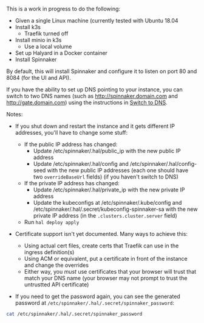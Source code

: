 This is a work in progress to do the following:

* Given a single Linux machine (currently tested with Ubuntu 18.04
* Install k3s
  * Traefik turned off
* Install minio in k3s
  * Use a local volume
* Set up Halyard in a Docker container
* Install Spinnaker

By default, this will install Spinnaker and configure it to listen on port 80 and 8084 (for the UI and API).

If you have the ability to set up DNS pointing to your instance, you can switch to two DNS names (such as http://spinnaker.domain.com and http://gate.domain.com) using the instructions in [Switch to DNS](switch_to_dns).

Notes:
* If you shut down and restart the instance and it gets different IP addresses, you'll have to change some stuff:
  * If the public IP address has changed:
    * Update /etc/spinnaker/.hal/public_ip with the new public IP address
    * Update /etc/spinnaker/.hal/config and /etc/spinnaker/.hal/config-seed with the new public IP addresses (each one should have two `overrideBaseUrl` fields) (if you haven't switch to DNS)
  * If the private IP address has changed:
    * Update /etc/spinnaker/.hal/private_ip with the new private IP address
    * Update the kubeconfigs at /etc/spinnaker/.kube/config and /etc/spinnaker/.hal/.secret/kubeconfig-spinnaker-sa with the new private IP address (in the `.clusters.cluster.server` field)
  * Run `hal deploy apply`

* Certificate support isn't yet documented.  Many ways to achieve this:
  * Using actual cert files, create certs that Traefik can use in the ingress definition(s)
  * Using ACM or equivalent, put a certificate in front of the instance and change the overrides
  * Either way, you *must* use certificates that your browser will trust that match your DNS name (your browser may not prompt to trust the untrustted API certificate)

* If you need to get the password again, you can see the generated password at `/etc/spinnaker/.hal/.secret/spinnaker_password`:

```bash
cat /etc/spinnaker/.hal/.secret/spinnaker_password
```
